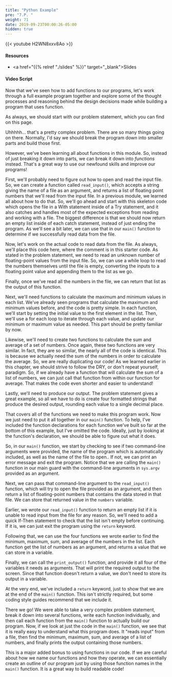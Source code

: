 ```yaml
---
title: "Python Example"
pre: "7.P. "
weight: 71
date: 2019-09-23T00:00:26-05:00
hidden: true
---
```


{{< youtube H2WN8xxv8Ao >}}

#### Resources

* <a href="{{% relref "./slides" %}}" target="_blank">Slides</a>

#### Video Script

Now that we've seen how to add functions to our programs, let's work through a full example program together and explore some of the thought processes and reasoning behind the design decisions made while building a program that uses function.

As always, we should start with our problem statement, which you can find on this page.

Uhhhhh... that's a pretty complex problem. There are so many things going on there. Normally, I'd say we should break the program down into smaller parts and build those first.

However, we've been learning all about functions in this module. So, instead of just breaking it down into parts, we can break it down into _functions_ instead. That's a great way to use our newfound skills and improve our programs!

First, we'll probably need to figure out how to open and read the input file. So, we can create a function called `read_input()`, which accepts a string giving the name of a file as an argument, and returns a list of floating point numbers that we'll read from the input file. In a previous module, we learned all about how to do that. So, we'll go ahead and start with this skeleton code which opens the file in a With statement inside of a Try statement, and it also catches and handles most of the expected exceptions from reading and working with a file. The biggest difference is that we should now return an empty list inside of each catch statement, instead of just ending the program. As we'll see a bit later, we can use that in our `main()` function to determine if we successfully read data from the file.

Now, let's work on the actual code to read data from the file. As always, we'll place this code here, where the comment is in this starter code. As stated in the problem statement, we need to read an unknown number of floating-point values from the input file. So, we can use a while loop to read the numbers themselves until the file is empty, converting the inputs to a floating point value and appending them to the list as we go.

Finally, once we've read all the numbers in the file, we can return that list as the output of this function.

Next, we'll need functions to calculate the maximum and minimum values in each list. We've already seen programs that calculate the maximum and minimum values before, and the code is pretty simple. In each function, we'll start by setting the initial value to the first element in the list. Then, we'll use a for each loop to iterate through each value, and update our minimum or maximum value as needed. This part should be pretty familiar by now.

Likewise, we'll need to create two functions to calculate the sum and average of a set of numbers. Once again, these two functions are very similar. In fact, they are so similar, the nearly all of the code is identical. This is because we actually need the sum of the numbers in order to calculate the average. So, we are really duplicating our code! As we learned earlier in this chapter, we should strive to follow the DRY, or don't repeat yourself, paradigm. So, if we already have a function that will calculate the sum of a list of numbers, we can just call that function from within our function for average. That makes the code even shorter and easier to understand!

Lastly, we'll need to produce our output. The problem statement gives a great example, so all we have to do is create four formatted strings that produce the desired output, rounding each value to a single decimal place.

That covers all of the functions we need to make this program work. Now we just need to put it all together in our `main()` function. To help, I've included the function declarations for each function we've built so far at the bottom of this example, but I've omitted the code. Ideally, just by looking at the function's declaration, we should be able to figure out what it does.

So, in our `main()` function, we start by checking to see if two command-line arguments were provided, the name of the program which is automatically included, as well as the name of the file to open.. If not, we can print an error message and exit the program. Notice that we are calling the `main()` function in our main guard with the command-line arguments in `sys.argv` provided as an argument.

Next, we can pass that command-line argument to the `read_input()` function, which will try to open the file provided as an argument, and then return a list of floating-point numbers that contains the data stored in that file. We can store that returned value in the `numbers` variable.

Earlier, we wrote our `read_input()` function to return an empty list if it is unable to read input from the file for any reason. So, we'll need to add a quick If-Then statement to check that the list isn't empty before continuing. If it is, we can just exit the program using the `return` keyword.

Following that, we can use the four functions we wrote earlier to find the minimum, maximum, sum, and average of the numbers in the list. Each function get the list of numbers as an argument, and returns a value that we can store in a variable.

Finally, we can call the `print_output()` function, and provide it all four of the variables it needs as arguments. That will print the required output to the screen. Since that function doesn't return a value, we don't need to store its output in a variable.

At the very end, we've included a `return` keyword, just to show that we are at the end of the `main()` function. This isn't strictly required, but some coding style guides recommend that we include it.

There we go! We were able to take a very complex problem statement, break it down into several functions, write each function individually, and then call each function from the `main()` function to actually build our program. Now, if we look at just the code in the `main()` function, we see that it is really easy to understand what this program does. It "reads input" from a file, then find the minimum, maximum, sum, and average of a list of numbers, and finally prints the output containing those numbers.

This is a major added bonus to using functions in our code. If we are careful about how we name our functions and how they operate, we can essentially create an outline of our program just by using those function names in the `main()` function. It is a great way to build readable code!
